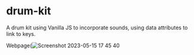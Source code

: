 # drum-kit

A drum kit using Vanilla JS to incorporate sounds, using data attributes to link to keys.

Webpage(![Screenshot 2023-05-15 17 45 40](https://github.com/katkiehn/drum-kit/assets/90865431/442edefd-c1e6-474c-9eba-a456bf56c560)

